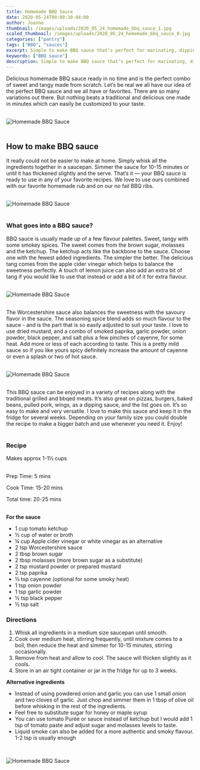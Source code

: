 ```yaml
---
title: Homemade BBQ Sauce
date: 2020-05-24T00:09:30-04:00
author: Joanne
thumbnail: /images/uploads/2020_05_24_homemade_bbq_sauce_1.jpg
scaled_thumbnail: /images/uploads/2020_05_24_homemade_bbq_sauce_0.jpg
categories: ["pantry"]
tags: ["BBQ", "sauces"]
excerpt: Simple to make BBQ sauce that’s perfect for marinating, dipping, and grilling. Deliciously smokey, tangy, thick and sweet. 
keywords: ["BBQ sauce"]
description: Simple to make BBQ sauce that’s perfect for marinating, dipping, and grilling. Deliciously smokey, tangy, thick and sweet. 
---
```


Delicious homemade BBQ sauce ready in no time and is the perfect combo of sweet and tangy made from scratch. Let’s be real we all have our idea of the perfect BBQ sauce and we all have or favorites. There are so many variations out there. But nothing beats a traditional and delicious one made in minutes which can easily be customized to your taste.
</br>
</br>

![Homemade BBQ Sauce](/images/uploads/2020_05_24_homemade_bbq_sauce_2.jpg)
</br>
</br>

## How to make BBQ sauce
It really could not be easier to make at home. Simply whisk all the ingredients together in a saucepan. Simmer the sauce for 10-15 minutes or until it has thickened slightly and the serve. That’s it — your BBQ sauce is ready to use in any of your favorite recipes. We love to use ours combined with our favorite homemade rub and on our no fail BBQ ribs.
</br>
</br>

![Homemade BBQ Sauce](/images/uploads/2020_05_24_homemade_bbq_sauce_3.jpg)
</br>
</br>

### What goes into a BBQ sauce?
BBQ sauce is usually made up of a few flavour palettes. Sweet, tangy with some smokey spices. The sweet comes from the brown sugar, molasses and the ketchup. The ketchup acts like the backbone to the sauce. Choose one with the fewest added ingredients. The simpler the better. The delicious tang comes from the apple cider vinegar which helps to balance the sweetness perfectly. A touch of lemon juice can also add an extra bit of tang if you would like to use that instead or add a bit of it for extra flavour.
</br>
</br>

![Homemade BBQ Sauce](/images/uploads/2020_05_24_homemade_bbq_sauce_4.jpg)
</br>
</br>

The Worcestershire sauce also balances the sweetness with the savoury flavor in the sauce. The seasoning spice blend adds so much flavour to the sauce - and is the part that is so easily adjusted to suit your taste. I love to use dried mustard, and a combo of smoked paprika, garlic powder, onion powder, black pepper, and salt plus a few pinches of cayenne, for some heat. Add more or less of each according to taste. This is a pretty mild sauce so if you like yours spicy definitely increase the amount of cayenne or even a splash or two of hot sauce.
</br>
</br>

![Homemade BBQ Sauce](/images/uploads/2020_05_24_homemade_bbq_sauce_5.jpg)
</br>
</br>

This BBQ sauce can be enjoyed in a variety of recipes along with the traditional grilled and bbqed meats. It’s also great on pizzas, burgers, baked beans, pulled pork, wings, as a dipping sauce, and the list goes on. It’s so easy to make and very versatile. I love to make this sauce and keep it in the fridge for several weeks. Depending on your family size you could double the recipe to make a bigger batch and use whenever you need it. Enjoy!
</br>
</br>

### Recipe
Makes approx 1-1&frac12; cups
</br>
</br>

Prep Time: <meta itemprop="prepTime" content="PT5M">5 mins  

Cook Time: <meta itemprop="cookTime" content="PT15-20M">15-20 mins  

Total time: 20-25 mins
</br>
</br>

__For the sauce__

* <span itemprop="ingredients">1 cup tomato ketchup</span>
* <span itemprop="ingredients">&frac12; cup of water or broth</span>
* <span itemprop="ingredients">&frac14; cup Apple cider vinegar or white vinegar as an alternative</span>
* <span itemprop="ingredients">2 tsp Worcestershire sauce</span>
* <span itemprop="ingredients">2 tbsp brown sugar</span>
* <span itemprop="ingredients">2 tbsp molasses (more brown sugar as a substitute)</span>
* <span itemprop="ingredients">2 tsp mustard powder or prepared mustard</span>
* <span itemprop="ingredients">2 tsp paprika</span>
* <span itemprop="ingredients">&frac12; tsp cayenne (optional for some smoky heat)</span>
* <span itemprop="ingredients">1 tsp onion powder</span>
* <span itemprop="ingredients">1 tsp garlic powder</span>
* <span itemprop="ingredients">&frac12; tsp black pepper</span>
* <span itemprop="ingredients">&frac12; tsp salt</span>

### Directions

1. Whisk all ingredients in a medium size saucepan until smooth.
1. Cook over medium heat, stirring frequently, until mixture comes to a boil, then reduce the heat and simmer for 10-15 minutes, stirring occasionally.
1. Remove from heat and allow to cool. The sauce will thicken slightly as it cools.
1. Store in an air tight container or jar in the fridge for up to 3 weeks.

__Alternative ingredients__

* Instead of using powdered onion and garlic you can use 1 small onion and two cloves of garlic. Just chop and simmer them in 1 tbsp of olive oil before whisking in the rest of the ingredients.
* Feel free to substitute sugar for honey or maple syrup
* You can use tomato Purée or sauce instead of ketchup but I would add 1 tsp of tomato paste and adjust sugar and molasses levels to taste.
* Liquid smoke can also be added for a more authentic and smoky flavour. 1-2 tsp is usually enough

</br>

![Homemade BBQ Sauce](/images/uploads/2020_05_24_homemade_bbq_sauce_6.jpg)